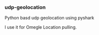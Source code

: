 ### udp-geolocation
Python basd udp geolocation using pyshark

I use it for Omegle Location pulling.
